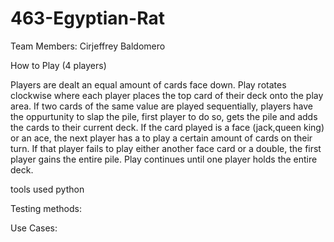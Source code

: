 # 463-Egyptian-Rat

Team Members:
Cirjeffrey Baldomero

How to Play (4 players)

Players are dealt an equal amount of cards face down. Play rotates clockwise where each player places the top card of their deck onto the play area. If two cards of the same value are played sequentially, players have the oppurtunity to slap the pile, first player to do so, gets the pile and adds the cards to their current deck. If the card played is a face (jack,queen king) or an ace, the next player has a to play a certain amount of cards on their turn. If that player fails to play either another face card or a double, the first player gains the entire pile. Play continues until one player holds the entire deck. 
  
tools used 
python

Testing methods:

Use Cases:

